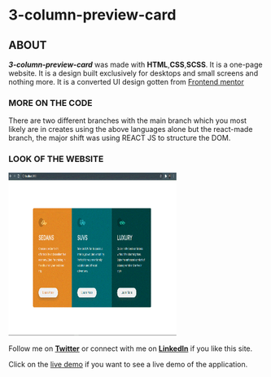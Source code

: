 # 3-column-preview-card

## ABOUT
***3-column-preview-card*** was made with **HTML**,**CSS**,**SCSS**. It is a one-page website.
It is a design built exclusively for desktops and small screens and nothing more.
It is a converted UI design gotten from [Frontend mentor](https://www.frontendmentor.io/challenges/3column-preview-card-component-pH92eAR2-)

### MORE ON THE CODE
There are two different branches with the main branch which you most likely are in creates using the above languages alone but the react-made branch, the major shift was using REACT JS to structure the DOM.


### LOOK OF THE WEBSITE
<img alt="3-column-card desktop look" src="./images/3-column-card-look.GIF" width="330px" height="320px"/>


Follow me on **[Twitter](https://twitter.com/code_art4)** or connect with me on **[LinkedIn](https://ng.linkedin.com/in/ojo-triumph)** if you like this site.

Click on the [live demo](https://card-preview.netlify.app) if you want to see a live demo of the application.